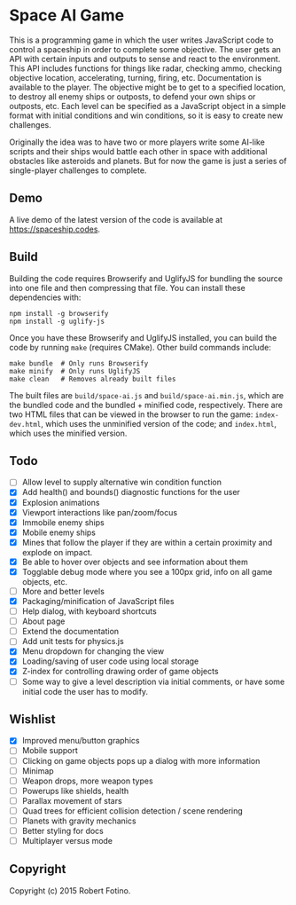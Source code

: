 # Space AI Game

This is a programming game in which the user writes JavaScript code to control
a spaceship in order to complete some objective. The user gets an API with
certain inputs and outputs to sense and react to the environment. This API
includes functions for things like radar, checking ammo, checking objective
location, accelerating, turning, firing, etc. Documentation is available
to the player. The objective might be to get to a specified location, to
destroy all enemy ships or outposts, to defend your own ships or outposts,
etc. Each level can be specified as a JavaScript object in a simple format
with initial conditions and win conditions, so it is easy to create new
challenges.

Originally the idea was to have two or more players write some AI-like
scripts and their ships would battle each other in space with additional
obstacles like asteroids and planets. But for now the game is just a series
of single-player challenges to complete.

## Demo

A live demo of the latest version of the code is available at
https://spaceship.codes.

## Build

Building the code requires Browserify and UglifyJS for bundling the source
into one file and then compressing that file. You can install these
dependencies with:

```shell
npm install -g browserify
npm install -g uglify-js
```

Once you have these Browserify and UglifyJS installed, you can build the code
by running `make` (requires CMake). Other build commands include:

```shell
make bundle  # Only runs Browserify
make minify  # Only runs UglifyJS
make clean   # Removes already built files
```

The built files are `build/space-ai.js` and `build/space-ai.min.js`, which
are the bundled code and the bundled + minified code, respectively. There are
two HTML files that can be viewed in the browser to run the game:
`index-dev.html`, which uses the unminified version of the code; and
`index.html`, which uses the minified version.

## Todo

* [ ] Allow level to supply alternative win condition function
* [x] Add health() and bounds() diagnostic functions for the user
* [x] Explosion animations
* [x] Viewport interactions like pan/zoom/focus
* [x] Immobile enemy ships
* [x] Mobile enemy ships
* [x] Mines that follow the player if they are within a certain
      proximity and explode on impact.
* [x] Be able to hover over objects and see information about them
* [x] Togglable debug mode where you see a 100px grid, info on all game
      objects, etc.
* [ ] More and better levels
* [x] Packaging/minification of JavaScript files
* [ ] Help dialog, with keyboard shortcuts
* [ ] About page
* [ ] Extend the documentation
* [ ] Add unit tests for physics.js
* [x] Menu dropdown for changing the view
* [x] Loading/saving of user code using local storage
* [x] Z-index for controlling drawing order of game objects
* [ ] Some way to give a level description via initial comments, or
      have some initial code the user has to modify.

## Wishlist

* [x] Improved menu/button graphics
* [ ] Mobile support
* [ ] Clicking on game objects pops up a dialog with more information
* [ ] Minimap
* [ ] Weapon drops, more weapon types
* [ ] Powerups like shields, health
* [ ] Parallax movement of stars
* [ ] Quad trees for efficient collision detection / scene rendering
* [ ] Planets with gravity mechanics
* [ ] Better styling for docs
* [ ] Multiplayer versus mode

## Copyright

Copyright (c) 2015 Robert Fotino.
